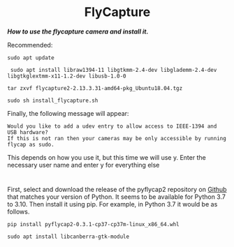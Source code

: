 <h1 align="center"> FlyCapture </h1>



***How to use the flycapture camera and install it.***

Recommended:
```
sudo apt update
```
```
 sudo apt install libraw1394-11 libgtkmm-2.4-dev libglademm-2.4-dev libgtkglextmm-x11-1.2-dev libusb-1.0-0
```
```
tar zxvf flycapture2-2.13.3.31-amd64-pkg_Ubuntu18.04.tgz
```

```
sudo sh install_flycapture.sh
```

Finally, the following message will appear:
```
Would you like to add a udev entry to allow access to IEEE-1394 and USB hardware?
If this is not ran then your cameras may be only accessible by running flycap as sudo.
```
This depends on how you use it, but this time we will use y. Enter the necessary user name and enter y for everything else

#

First, select and download the release of the pyflycap2 repository on [Github](https://github.com/matham/pyflycap2/releases) that matches your version of Python. It seems to be available for Python 3.7 to 3.10.
Then install it using pip. For example, in Python 3.7 it would be as follows.

```
pip install pyflycap2-0.3.1-cp37-cp37m-linux_x86_64.whl
```

```
sudo apt install libcanberra-gtk-module
```
